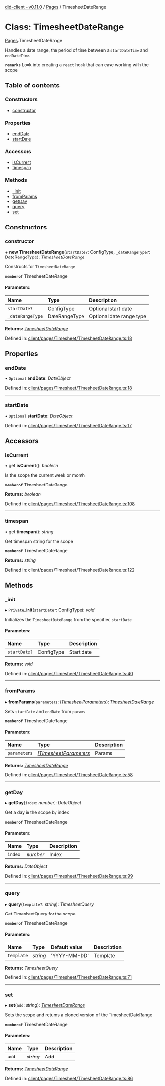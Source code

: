 [did-client - v0.11.0](../README.md) / [Pages](../modules/pages.md) / TimesheetDateRange

# Class: TimesheetDateRange

[Pages](../modules/pages.md).TimesheetDateRange

Handles a date range, the period of time between
a `startDateTime` and `endDateTime`.

**`remarks`** Look into creating a `react` hook
that can ease working with the scope

## Table of contents

### Constructors

- [constructor](pages.timesheetdaterange.md#constructor)

### Properties

- [endDate](pages.timesheetdaterange.md#enddate)
- [startDate](pages.timesheetdaterange.md#startdate)

### Accessors

- [isCurrent](pages.timesheetdaterange.md#iscurrent)
- [timespan](pages.timesheetdaterange.md#timespan)

### Methods

- [\_init](pages.timesheetdaterange.md#_init)
- [fromParams](pages.timesheetdaterange.md#fromparams)
- [getDay](pages.timesheetdaterange.md#getday)
- [query](pages.timesheetdaterange.md#query)
- [set](pages.timesheetdaterange.md#set)

## Constructors

### constructor

\+ **new TimesheetDateRange**(`startDate?`: ConfigType, `_dateRangeType?`: DateRangeType): [*TimesheetDateRange*](pages.timesheetdaterange.md)

Constructs for `TimesheetDateRange`

**`memberof`** TimesheetDateRange

#### Parameters:

Name | Type | Description |
:------ | :------ | :------ |
`startDate?` | ConfigType | Optional start date   |
`_dateRangeType` | DateRangeType | Optional date range type    |

**Returns:** [*TimesheetDateRange*](pages.timesheetdaterange.md)

Defined in: [client/pages/Timesheet/TimesheetDateRange.ts:18](https://github.com/Puzzlepart/did/blob/dev/client/pages/Timesheet/TimesheetDateRange.ts#L18)

## Properties

### endDate

• `Optional` **endDate**: *DateObject*

Defined in: [client/pages/Timesheet/TimesheetDateRange.ts:18](https://github.com/Puzzlepart/did/blob/dev/client/pages/Timesheet/TimesheetDateRange.ts#L18)

___

### startDate

• `Optional` **startDate**: *DateObject*

Defined in: [client/pages/Timesheet/TimesheetDateRange.ts:17](https://github.com/Puzzlepart/did/blob/dev/client/pages/Timesheet/TimesheetDateRange.ts#L17)

## Accessors

### isCurrent

• get **isCurrent**(): *boolean*

Is the scope the current week or month

**`memberof`** TimesheetDateRange

**Returns:** *boolean*

Defined in: [client/pages/Timesheet/TimesheetDateRange.ts:108](https://github.com/Puzzlepart/did/blob/dev/client/pages/Timesheet/TimesheetDateRange.ts#L108)

___

### timespan

• get **timespan**(): *string*

Get timespan string for the scope

**`memberof`** TimesheetDateRange

**Returns:** *string*

Defined in: [client/pages/Timesheet/TimesheetDateRange.ts:122](https://github.com/Puzzlepart/did/blob/dev/client/pages/Timesheet/TimesheetDateRange.ts#L122)

## Methods

### \_init

▸ `Private`**_init**(`startDate?`: ConfigType): *void*

Initializes the `TimesheetDateRange` from the specified `startDate`

#### Parameters:

Name | Type | Description |
:------ | :------ | :------ |
`startDate?` | ConfigType | Start date    |

**Returns:** *void*

Defined in: [client/pages/Timesheet/TimesheetDateRange.ts:40](https://github.com/Puzzlepart/did/blob/dev/client/pages/Timesheet/TimesheetDateRange.ts#L40)

___

### fromParams

▸ **fromParams**(`parameters`: [*ITimesheetParameters*](../interfaces/pages.itimesheetparameters.md)): [*TimesheetDateRange*](pages.timesheetdaterange.md)

Sets `startDate` and `endDate` from `params`

**`memberof`** TimesheetDateRange

#### Parameters:

Name | Type | Description |
:------ | :------ | :------ |
`parameters` | [*ITimesheetParameters*](../interfaces/pages.itimesheetparameters.md) | Params    |

**Returns:** [*TimesheetDateRange*](pages.timesheetdaterange.md)

Defined in: [client/pages/Timesheet/TimesheetDateRange.ts:58](https://github.com/Puzzlepart/did/blob/dev/client/pages/Timesheet/TimesheetDateRange.ts#L58)

___

### getDay

▸ **getDay**(`index`: *number*): *DateObject*

Get a day in the scope by index

**`memberof`** TimesheetDateRange

#### Parameters:

Name | Type | Description |
:------ | :------ | :------ |
`index` | *number* | Index    |

**Returns:** *DateObject*

Defined in: [client/pages/Timesheet/TimesheetDateRange.ts:99](https://github.com/Puzzlepart/did/blob/dev/client/pages/Timesheet/TimesheetDateRange.ts#L99)

___

### query

▸ **query**(`template?`: *string*): *TimesheetQuery*

Get TimesheetQuery for the scope

**`memberof`** TimesheetDateRange

#### Parameters:

Name | Type | Default value | Description |
:------ | :------ | :------ | :------ |
`template` | *string* | 'YYYY-MM-DD' | Template    |

**Returns:** *TimesheetQuery*

Defined in: [client/pages/Timesheet/TimesheetDateRange.ts:71](https://github.com/Puzzlepart/did/blob/dev/client/pages/Timesheet/TimesheetDateRange.ts#L71)

___

### set

▸ **set**(`add`: *string*): [*TimesheetDateRange*](pages.timesheetdaterange.md)

Sets the scope and returns a cloned version of the TimesheetDateRange

**`memberof`** TimesheetDateRange

#### Parameters:

Name | Type | Description |
:------ | :------ | :------ |
`add` | *string* | Add    |

**Returns:** [*TimesheetDateRange*](pages.timesheetdaterange.md)

Defined in: [client/pages/Timesheet/TimesheetDateRange.ts:86](https://github.com/Puzzlepart/did/blob/dev/client/pages/Timesheet/TimesheetDateRange.ts#L86)
